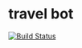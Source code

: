 # travel bot

[![Build Status](https://travis-ci.org/dungba88/travel-bot.svg?branch=master)](https://travis-ci.org/dungba88/travel-bot)
